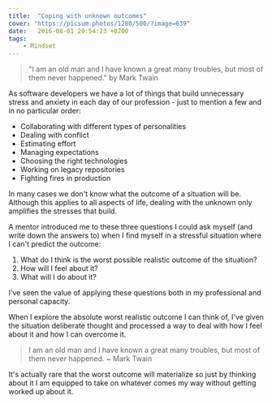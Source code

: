 ```yaml
---
title:  "Coping with unknown outcomes"
cover: "https://picsum.photos/1280/500/?image=639"
date:   2016-08-01 20:54:23 +0200
tags: 
    - Mindset 
---
```


> "I am an old man and I have known a great many troubles, but most of them
> never happened." by Mark Twain

As software developers we have a lot of things that build unnecessary stress
and anxiety in each day of our profession - just to mention a few and in no
particular order:

-   Collaborating with different types of personalities
-   Dealing with conflict
-   Estimating effort
-   Managing expectations
-   Choosing the right technologies
-   Working on legacy repositories
-   Fighting fires in production

In many cases we don't know what the outcome of a situation will be. Although
this applies to all aspects of life, dealing with the unknown only amplifies
the stresses that build.

A mentor introduced me to these three questions I could ask myself (and write
down the answers to) when I find myself in a stressful situation
where I can't predict the outcome:

1.  What do I think is the worst possible realistic outcome of the situation?
2.  How will I feel about it?
3.  What will I do about it?

I've seen the value of applying these questions both in my professional and
personal capacity.

When I explore the absolute worst realistic outcome I can think of, I've
given the situation deliberate thought and processed a way to deal with how I
feel about it and how I can overcome it.

> I am an old man and I have known a great many troubles, but most of them
> never happened. ~ Mark Twain

It's actually rare that the worst outcome will materialize so just by thinking
about it I am equipped to take on whatever comes my way without getting worked
up about it.
